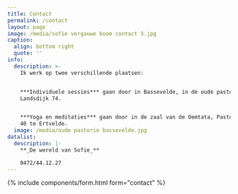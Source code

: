 ```yaml
---
title: Contact
permalink: /contact
layout: page
image: /media/sofie vergauwe boom contact 5.jpg
caption:
  align: bottom right
  quote: ''
info:
  description: >-
    Ik werk op twee verschillende plaatsen:


    ***Individuele sessies*** gaan door in Bassevelde, in de oude pastorij,
    Landsdijk 74.


    ***Yoga en meditaties*** gaan door in de zaal van de Oemtata, Pastorijstraat
    40 te Ertvelde. 
  image: /media/oude pastorie bassevelde.jpg
datalist:
  description: |-
    **_De wereld van Sofie_**

    0472/44.12.27
---
```

{% include components/form.html form="contact" %}
